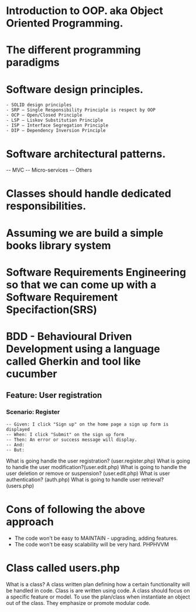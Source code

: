 # Introduction to OOP. aka Object Oriented Programming.

# The different programming paradigms

# Software design principles.
    - SOLID design principles
    - SRP – Single Responsibility Principle is respect by OOP
    - OCP – Open/Closed Principle
    - LSP – Liskov Substitution Principle
    - ISP – Interface Segregation Principle
    - DIP – Dependency Inversion Principle

# Software architectural patterns.
-- MVC
-- Micro-services
-- Others

# Classes should handle dedicated responsibilities.

# Assuming we are build a simple books library system

# Software Requirements Engineering so that we can come up with a Software Requirement Specifaction(SRS)

# BDD - Behavioural Driven Development using a language called Gherkin and tool like cucumber

## Feature: User registration
### Scenario: Register
    -- Given: I click "Sign up" on the home page a sign up form is displayed
    -- When: I click "Submit" on the sign up form
    -- Then: An error or success message will display.
    -- And:
    -- But: 

What is going handle the user registration? (user.register.php)
What is going to handle the user modification?(user.edit.php)
What is going to handle the user deletion or remove or suspension? (user.edit.php)
What is user authentication? (auth.php)
What is going to handle user retrieval? (users.php)

# Cons of following the above approach
- The code won't be easy to MAINTAIN - upgrading, adding features.
- The code won't be easy scalability will be very hard. PHPHVVM

# Class called users.php
What is a class? A class written plan defining how a certain functionality will be handled in code.
Class is are written using code.
A class should focus on a specific feature or model.
To use the plan/class when instantiate an object  out of the class.
They emphasize or promote modular code.
